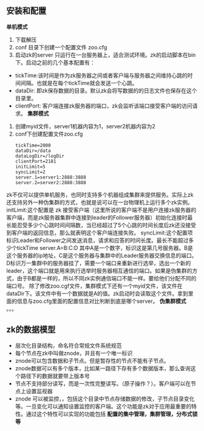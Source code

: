 ## 安装和配置
**单机模式**
1. 下载解压
2. conf 目录下创建一个配置文件 zoo.cfg
3. 启动zk的server
只运行在一台服务器上，适合测试环境。zk的启动脚本在bin下。启动之前的几个基本配置有：
- tickTime:该时间是作为zk服务器之间或者客户端与服务器之间维持心跳的时间间隔。也就是在每个tickTime就会发送一个心跳。
- dataDir: 即zk保存数据的目录。默认zk会将写数据的的日志文件也保存在这个目录里。
- clientPort: 客户端连接zk服务器的端口，zk会监听该端口接受客户端的访问请求。
**集群模式**
1. 创建myid文件，server1机器内容为1，server2机器内容为2
2. conf下创建配置文件zoo.cfg
    ```
    tickTime=2000
    dataDir=/data
    dataLogDir=/logDir
    clientPort=2181
    initLimit=5
    syncLimit=2
    server.1=server1:2888:3888
    server.2=server2:2888:3888
    ```
zk不仅可以提供单机服务，也同时支持多个机器组成集群来提供服务。实际上zk还支持另外一种伪集群的方式，也就是说可以在一台物理机上运行多个zk实例。
initLimit:这个配置是 zk 接受客户端（这里所说的客户端不是用户连接zk服务器的客户端，而是zk服务器集群中连接到leader的Follower服务器）初始化连接时最长能忍受多少个心跳时间间隔数，当已经超过了5个心跳的时间长度后zk还没接受到客户端的返回信息，那么就表明这个客户端连接失败。
syncLimit:这个配置项标识Leader和Follower之间发送消息，请求和应答的时间长度。最长不能超过多少个tickTime
server.A=B:C:D 其中A是一个数字，标识这是第几号服务器。B是这个服务器的ip地址，C是这个服务器与集群中的Leader服务器交换信息的端口。D标识万一集群中的服务器挂了，需要一个端口来重新进行选举，选出一个新的leader，这个端口就是用来执行选举时服务器相互通信的端口。如果是伪集群的方式，由于B都是一样的，所以不同zk实例通信端口不能一样。要给他们分配不同的端口号。
除了修改zoo.cgf文件，集群模式下还有一个myid文件，该文件在dataDir下。该文件中有一个数据就是A的值。zk启动时会读取这个文件。拿到里面的信息与zoo.cfg里面的配置信息对比判断到底是哪个server。
**伪集群模式**
。。。
## zk的数据模型
- 层次化目录结构，命名符合常规文件系统规范
- 每个节点在zk中叫做znode，并且有一个唯一标识
- znode可以包含数据和子节点。但是暂存性的节点不能有子节点。
- znode数据可以有多个版本，比如某一路径下存有多个数据版本，那么查询这个路径下的数据就要带上版本号
- 节点不支持部分读写，而是一次性完整读写。（原子操作？）。客户端可以在节点上设置监视器
- znode 可以被监控，，包括这个目录中节点存储数据的修改，子节点目录变化等。一旦变化可以通知设置监控的客户端。这个功能是zk对于应用最重要的特性。通过这个特性可以实现的功能包括 **配置的集中管理，集群管理，分布式锁等**

